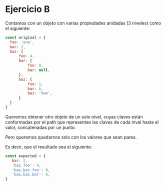 # Ejercicio B

Contamos con un objeto con varias propiedades anidadas (3 niveles) como el siguiente:

```javascript
const original = {
  foo: 'one',
  bar: 2,
  baz: {
      foo: 4,
      bar: {
          foo: 0,
          bar: null,
      },
      baz: {
          foo: 1,
          bar: 6,
          baz: 'two',
      }
  }
}
```

Queremos obtener otro objeto de un solo nivel, cuyas claves están conformadas por el path que representan las claves de cada nivel hasta el valor, concatenadas por un punto. 

Pero queremos quedarnos solo con los valores que sean pares.

Es decir, que el resultado sea el siguiente:

```javascript
const expected = {
   bar: 2,
   'baz.foo': 4,
   'baz.bar.foo': 0,
   'baz.baz.bar': 6,
}
```
